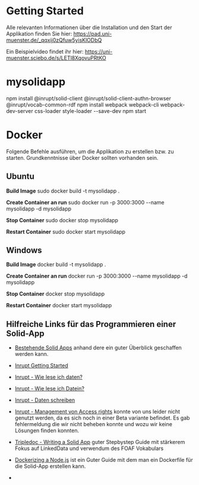 # Getting Started

Alle relevanten Informationen über die Installation und den Start der Applikation finden Sie hier: https://pad.uni-muenster.de/_qqxij0zQfuw5yisKlODbQ

Ein Beispielvideo findet ihr hier: https://uni-muenster.sciebo.de/s/LETl8XqovuPRtKO

# mysolidapp


npm install @inrupt/solid-client @inrupt/solid-client-authn-browser @inrupt/vocab-common-rdf 
npm install webpack webpack-cli webpack-dev-server css-loader style-loader  --save-dev
npm start


# Docker
Folgende Befehle ausführen, um die Applikation zu erstellen bzw. zu starten. Grundkenntnisse über Docker sollten vorhanden sein.

## Ubuntu
**Build Image**
sudo docker build -t mysolidapp . 

**Create Container an run**
sudo docker run -p 3000:3000 --name mysolidapp -d mysolidapp

**Stop Container**
sudo docker stop mysolidapp

**Restart Container**
sudo docker start mysolidapp

## Windows
**Build Image**
docker build -t mysolidapp . 

**Create Container an run**
docker run -p 3000:3000 --name mysolidapp -d mysolidapp

**Stop Container**
docker stop mysolidapp

**Restart Container**
docker start mysolidapp

## Hilfreiche Links für das Programmieren einer Solid-App
* [Bestehende Solid Apps](https://solidproject.org/apps) anhand dere ein guter Überblick geschaffen werden kann.
* [Inrupt Getting Started](https://docs.inrupt.com/developer-tools/javascript/client-libraries/tutorial/getting-started/)
* [Inrupt - Wie lese ich daten?](https://docs.inrupt.com/developer-tools/javascript/client-libraries/tutorial/read-write-data/)
* [Inrupt - Wie lese ich Datein?](https://docs.inrupt.com/developer-tools/javascript/client-libraries/tutorial/read-write-files/)
* [Inrupt - Daten schreiben](https://docs.inrupt.com/developer-tools/javascript/client-libraries/tutorial/read-write-data/)
* [Inrupt - Management von Access rights](https://docs.inrupt.com/developer-tools/javascript/client-libraries/tutorial/manage-access/#changing-access-data-for-a-resource) konnte von uns leider nicht genutzt werden, da es sich noch in einer Beta variante befindet. Es gab fehlermeldung die wir nicht beheben konnte und wozu wir keine Lösungen finden konnten. 

* [Tripledoc - Writing a Solid App](https://vincenttunru.gitlab.io/tripledoc/docs/writing-a-solid-app/writing-a-solid-app.html) guter Stepbystep Guide mit stärkerem Fokus auf LinkedData und verwendum des FOAF Vokabulars

* [Dockerizing a Node.js](https://nodejs.org/en/docs/guides/nodejs-docker-webapp/) ist ein Guter Guide mit dem man ein Dockerfile für die Solid-App erstellen kann. 
* 


